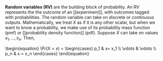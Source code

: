 **Random variables (RV)** are the building block of probability. An RV represents the the outcome of an [[experiment]], with outcomes tagged with probabilities. The random variable can take on discrete or continuous outputs. Mathematically, we treat $X$ as if it is any other scalar, but when we want to know a probability, we make use of its probability mass function (pmf) or [[probability density function]] (pdf). Suppose $X$ can take on values $x_1, \dots, x_n$. Then,

\begin{equation}
\Pr(X = x) = \begin{cases} p_1 & x= x_1 \\\\ \vdots & \vdots \\\\ p_n & x = x_n \end{cases}
\end{equation}